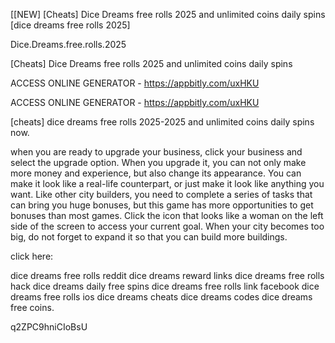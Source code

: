 [[NEW] [Cheats] Dice Dreams free rolls 2025 and unlimited coins daily spins [dice dreams free rolls 2025]

Dice.Dreams.free.rolls.2025

[Cheats] Dice Dreams free rolls 2025 and unlimited coins daily spins

ACCESS ONLINE GENERATOR - https://appbitly.com/uxHKU

ACCESS ONLINE GENERATOR - https://appbitly.com/uxHKU

[cheats] dice dreams free rolls 2025-2025 and unlimited coins daily spins now.

when you are ready to upgrade your business, click your business and select the upgrade option. When you upgrade it, you can not only make more money and experience, but also change its appearance. You can make it look like a real-life counterpart, or just make it look like anything you want. Like other city builders, you need to complete a series of tasks that can bring you huge bonuses, but this game has more opportunities to get bonuses than most games. Click the icon that looks like a woman on the left side of the screen to access your current goal. When your city becomes too big, do not forget to expand it so that you can build more buildings.

click here:

dice dreams free rolls reddit dice dreams reward links dice dreams free rolls hack dice dreams daily free spins dice dreams free rolls link facebook dice dreams free rolls ios dice dreams cheats dice dreams codes dice dreams free coins.

q2ZPC9hniCIoBsU

